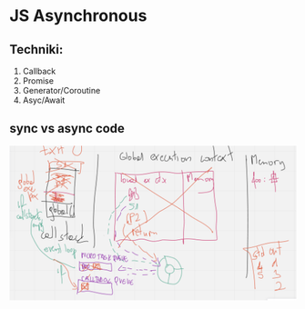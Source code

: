 # JS Asynchronous

## Techniki:
1. Callback
2. Promise
3. Generator/Coroutine
4. Asyc/Await

## sync vs async code

![Diagram](img.png)